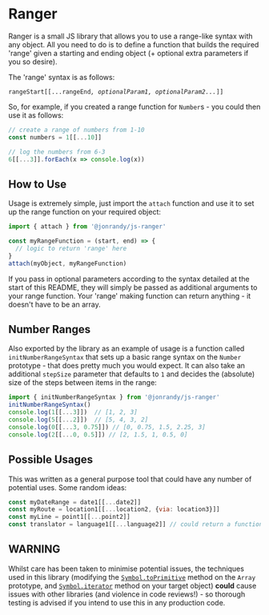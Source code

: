 # Ranger

Ranger is a small JS library that allows you to use a range-like syntax with any object. All you need to do is to define a function that builds the required 'range' given a starting and ending object (+ optional extra parameters if you so desire).

The 'range' syntax is as follows:

`rangeStart[[...rangeEnd`*`, optionalParam1, optionalParam2...`*`]]`

So, for example, if you created a range function for `Number`s - you could then use it as follows:
```javascript
// create a range of numbers from 1-10
const numbers = 1[[...10]]

// log the numbers from 6-3
6[[...3]].forEach(x => console.log(x))
```

## How to Use

Usage is extremely simple, just import the `attach` function and use it to set up the range function on your required object:
```js
import { attach } from '@jonrandy/js-ranger'

const myRangeFunction = (start, end) => {
  // logic to return 'range' here
}
attach(myObject, myRangeFunction)
```

If you pass in optional parameters according to the syntax detailed at the start of this README, they will simply be passed as additional arguments to your range function. Your 'range' making function can return anything - it doesn't have to be an array.

## Number Ranges

Also exported by the library as an example of usage is a function called `initNumberRangeSyntax`  that sets up a basic range syntax on the `Number` prototype - that does pretty much you would expect. It can also take an additional `stepSize` parameter that defaults to `1` and decides the (absolute) size of the steps between items in the range:
```js
import { initNumberRangeSyntax } from '@jonrandy/js-ranger'
initNumberRangeSyntax()
console.log(1[[...3]])  // [1, 2, 3]
console.log(5[[...2]])  // [5, 4, 3, 2]
console.log(0[[...3, 0.75]]) // [0, 0.75, 1.5, 2.25, 3]
console.log(2[[...0, 0.5]]) // [2, 1.5, 1, 0.5, 0]
```

## Possible Usages

This was written as a general purpose tool that could have any number of potential uses. Some random ideas:
```js
const myDateRange = date1[[...date2]]
const myRoute = location1[[...location2, {via: location3}]]
const myLine = point1[[...point2]]
const translator = language1[[...language2]] // could return a function that takes strings in one language and translates to another
```

## WARNING

Whilst care has been taken to minimise potential issues, the techniques used in this library (modifying the [`Symbol.toPrimitive`](https://developer.mozilla.org/en-US/docs/Web/JavaScript/Reference/Global_Objects/Symbol/toPrimitive) method on the `Array` prototype, and [`Symbol.iterator`](https://developer.mozilla.org/en-US/docs/Web/JavaScript/Reference/Global_Objects/Symbol/iterator) method on your target object) **could** cause issues with other libraries (and violence in code reviews!) - so thorough testing is advised if you intend to use this in any production code.
